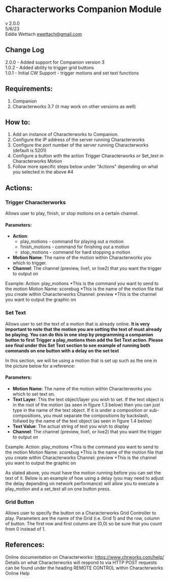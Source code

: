 # Characterworks Companion Module

v 2.0.0<br>
5/6/23<br>
Eddie Wettach <ewettach@gmail.com>

## Change Log

2.0.0 - Added support for Companion version 3 <br>
1.0.2 - Added ability to trigger grid buttons<br>
1.0.1 - Initial CW Support - trigger motions and set text functions

## Requirements:

1.  Companion
2.  Characterworks 3.7 (it may work on other versions as well)

## How to:

1.  Add an instance of Characterworks to Companion.
2.  Configure the IP address of the server running Characterworks
3.  Configure the port number of the server running Characterworks (default is 5201)
4.  Configure a button with the action Trigger Characterworks or Set_text in Characterworks Motion
5.  Follow more specific steps below under "Actions" depending on what you selected in the above #4

## Actions:

### Trigger Characterworks

Allows user to play, finish, or stop motions on a certain channel.

#### Parameters:

- **Action**:
  - play_motions - command for playing out a motion
  - finish_motions - command for finishing out a motion
  - stop_motions - command for hard stopping a motion
- **Motion Name**: The name of the motion within Characterworks you which to trigger.
- **Channel**: The channel (preview, live1, or live2) that you want the trigger to output on

Example:
Action: play_motions *This is the command you want to send to the motion
Motion Name: scorebug *This is the name of the motion file that you create within Characterworks
Channel: preview \*This is the channel you want to output the graphic on

### Set Text

Allows user to set the text of a motion that is already online.
**It is very important to note that the motion you are setting the text of must already be playing. You can do this in one step by programming a companion button to first Trigger a play_motions then add the Set Text action. Please see final under this Set Text section to see example of running both commands on one button with a delay on the set text**

In this section, we will be using a motion that is set up such as the one in the picture below for a reference:

#### Parameters:

- **Motion Name**: The name of the motion within Characterworks you which to set text on.
- **Text Layer**: This the text object/layer you wish to set. If the text object is in the root of the motion (as seen in figure 1.3 below) then you can just type in the name of the text object. If it is under a composition or sub-compositions, you must separate the compositions by backslash, follwed by the name of the text object (as seen in figure 1.4 below)
- **Text Value**: The actual string of text you wish to display
- **Channel**: The channel (preview, live1, or live2) that you want the trigger to output on

Example:
Action: play_motions *This is the command you want to send to the motion
Motion Name: scorebug *This is the name of the motion file that you create within Characterworks
Channel: preview \*This is the channel you want to output the graphic on

As stated above, you must have the motion running before you can set the text of it. Below is an example of how using a delay (you may need to adjust the delay depending on network performance) will allow you to execute a play_motion and a set_text all on one button press.

### Grid Button

Allows user to specify the button on a Characterworks Grid Controller to play. Parameters are the name of the Grid (i.e. Grid 1) and the row, column of button. The first row and first column are (0,0) so be sure that you count from 0 instead of 1.

## References:

Online documentation on Characterworks:
https://www.chrworks.com/help/
Details on what Characterworks will respond to via HTTP POST requests can be found under the heading REMOTE CONTROL within Characterworks Online Help
